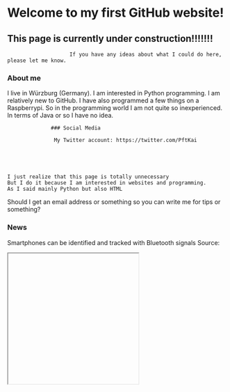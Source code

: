 

# Welcome to my first GitHub website!
## This page is currently under construction!!!!!!!


                        If you have any ideas about what I could do here, please let me know. 

### About me
I live in Würzburg (Germany). 
I am interested in Python programming. 
I am relatively new to GitHub.
I have also programmed a few things on a Raspberrypi. 
So in the programming world I am not quite so inexperienced. 
In terms of Java or so I have no idea. 




                  ### Social Media                              

                   My Twitter account: https://twitter.com/PftKai





    I just realize that this page is totally unnecessary
    But I do it because I am interested in websites and programming.
    As I said mainly Python but also HTML 


Should I get an email address or something so you can write me for tips or something? 



### News     
Smartphones can be identified and tracked with Bluetooth signals 
Source:

<iframe
        scr= https://www.heise.de/news/Smartphones-koennen-mit-Bluetooth-Signalen-identifiziert-und-verfolgt-werden-7139849.html
        width= "300"
        height="300"
        name="SELFHTML_in_a_box">
  <p>Ihr Browser kann leider keine eingebetteten Frames anzeigen:
Sie können die eingebettete Seite über den folgenden Verweis aufrufen: 
<a href="https://www.heise.de/news/Smartphones-koennen-mit-Bluetooth-Signalen-identifiziert-und-verfolgt-werden-7139849.html">SELFHTML</a>
</p>
</iframe>






